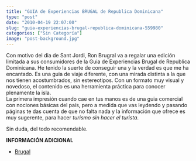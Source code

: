 ```yaml
---
title: "GUIA de Experiencias BRUGAL de Republica Dominicana"
type: "post"
date: "2010-04-19 22:07:00"
slug: "guia-experiencias-brugal-republica-dominicana-559980"
categories: ["Sin Categoría"]
image: "post-background.jpg"
---
```


Con motivo del dia de Sant Jordi, Ron Brugral va a regalar una edición limitada a sus consumidores de la Guia de Experiencias Brugal de Republica Dominicana. He tenido la suerte de conseguir una y la verdad es que me ha encantado. Es una guia de viaje diferente, con una mirada distinta a la que nos tienen acostumbrados, sin estereotipos. Con un formato muy visual y novedoso, el contenido es una herramienta práctica para conocer plenamente la isla.   
La primera impresión cuando cae en tus manos es de una guia comercial con nociones básicas del país, pero a medida que vas leydendo y pasando páginas te das cuenta de que no falta nada y la información que ofrece es muy sugerente, para hacer *turismo sin hacer el turista*.

Sin duda, del todo recomendable.

**INFORMACIÓN ADICIONAL**

- [Brugal](http://www.brugal.es)